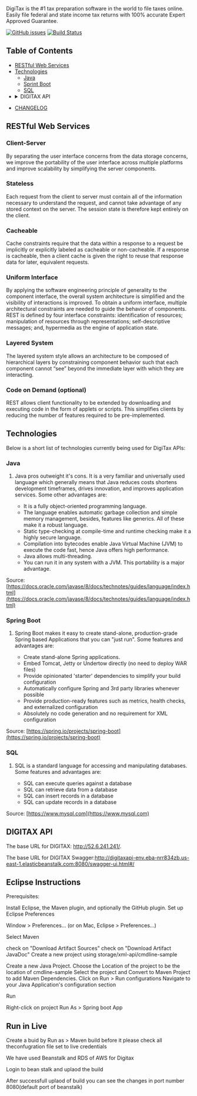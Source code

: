 DigiTax is the #1 tax preparation software in the world to file taxes online. Easily file federal and state
income tax returns with 100% accurate Expert Approved Guarantee. 

[![GitHub issues](https://img.shields.io/github/issues/Leroyal/DT-DIGITAX-API)](https://github.com/Leroyal/DT-DIGITAX-API/issues) [![Build Status](https://github.com/Leroyal/DT-DIGITAX-API/workflows/CI/badge.svg)](https://github.com/Leroyal/DT-DIGITAX-API/workflows/CI/badge.svg)

## Table of Contents

* [RESTful Web Services](#rest)
* [Technologies](#technologies)
    * [Java](#java)    
    * [Sprint Boot](#spring-boot)
    * [SQL](#SQL)
* <details>
    <summary>DIGITAX API</summary>
</details>    

* [CHANGELOG](#changelog)

<a name="rest"></a>
## RESTful Web Services 
### Client-Server
By separating the user interface concerns from the data storage concerns, we improve the portability of the user interface across multiple platforms and improve scalability by simplifying the server components.

### Stateless
Each request from the client to server must contain all of the information necessary to understand the request, and cannot take advantage of any stored context on the server. The session state is therefore kept entirely on the client.

### Cacheable
Cache constraints require that the data within a response to a request be implicitly or explicitly labeled as cacheable or non-cacheable. If a response is cacheable, then a client cache is given the right to reuse that response data for later, equivalent requests.

### Uniform Interface 
By applying the software engineering principle of generality to the component interface, the overall system architecture is simplified and the visibility of interactions is improved. To obtain a uniform interface, multiple architectural constraints are needed to guide the behavior of components. REST is defined by four interface constraints: identification of resources; manipulation of resources through representations; self-descriptive messages; and, hypermedia as the engine of application state.

### Layered System
The layered system style allows an architecture to be composed of hierarchical layers by constraining component behavior such that each component cannot “see” beyond the immediate layer with which they are interacting.

### Code on Demand (optional)
REST allows client functionality to be extended by downloading and executing code in the form of applets or scripts. This simplifies clients by reducing the number of features required to be pre-implemented.

<a name="technologies"></a>
## Technologies

Below is a short list of technologies currently being used for DigiTax APIs:

<a name="java"></a>
### Java

1. Java pros outweight it's cons. It is a very familiar and universally used language which generally means that Java 
reduces costs shortens development timeframes, drives innovation, and improves application services. Some other
advantages are:

    * It is a fully object-oriented programming language. 
    * The language enables automatic garbage collection and simple memory management, besides, features like generics. 
    All of these make it a robust language. 
    * Static type-checking at compile-time and runtime checking make it a highly secure language. 
    * Compilation into bytecodes enable Java Virtual Machine (JVM) to execute the code fast, hence Java offers 
    high performance. 
    * Java allows multi-threading.
    * You can run it in any system with a JVM. This portability is a major advantage.

Source: [https://docs.oracle.com/javase/8/docs/technotes/guides/language/index.html](https://docs.oracle.com/javase/8/docs/technotes/guides/language/index.html)

<a name="spring-boot"></a>
### Spring Boot

1. Spring Boot makes it easy to create stand-alone, production-grade Spring based Applications that you can "just run".
Some features and advantages are:

    * Create stand-alone Spring applications.
    * Embed Tomcat, Jetty or Undertow directly (no need to deploy WAR files)
    * Provide opinionated 'starter' dependencies to simplify your build configuration
    * Automatically configure Spring and 3rd party libraries whenever possible
    * Provide production-ready features such as metrics, health checks, and externalized configuration
    * Absolutely no code generation and no requirement for XML configuration

Source: [https://spring.io/projects/spring-boot](https://spring.io/projects/spring-boot)

<a name="SQL"></a>
### SQL

1. SQL is a standard language for accessing and manipulating databases.
Some features and advantages are:

    * SQL can execute queries against a database
    * SQL can retrieve data from a database
    * SQL can insert records in a database
    * SQL can update records in a database
   
Source: [https://www.mysql.com](https://www.mysql.com)


<!-- ************************* -->
<!--    DIGITAX API SECTION    -->
<!-- ************************* -->
## DIGITAX API
The base URL for DIGITAX: http://52.6.241.241/.

The base URL for DIGITAX Swagger:http://digitaxapi-env.eba-nrr834zb.us-east-1.elasticbeanstalk.com:8080/swagger-ui.html#/

## Eclipse Instructions
Prerequisites:

Install Eclipse, the Maven plugin, and optionally the GitHub plugin.
Set up Eclipse Preferences

Window > Preferences... (or on Mac, Eclipse > Preferences...)

Select Maven

check on "Download Artifact Sources"
check on "Download Artifact JavaDoc"
Create a new project using storage/xml-api/cmdline-sample

Create a new Java Project.
Choose the Location of the project to be the location of cmdline-sample
Select the project and Convert to Maven Project to add Maven Dependencies.
Click on Run > Run configurations
Navigate to your Java Application's configuration section

Run

Right-click on project
Run As > Spring boot App

## Run in Live
Create a buid by Run as > Maven build
before it please check all theconfugration file set to live credentials

We have used Beanstalk and RDS of AWS for Digitax

Login to bean stalk and uplaod the build 

After successfull uplaod of build you can see the changes in port number 8080(default port of beanstalk)



